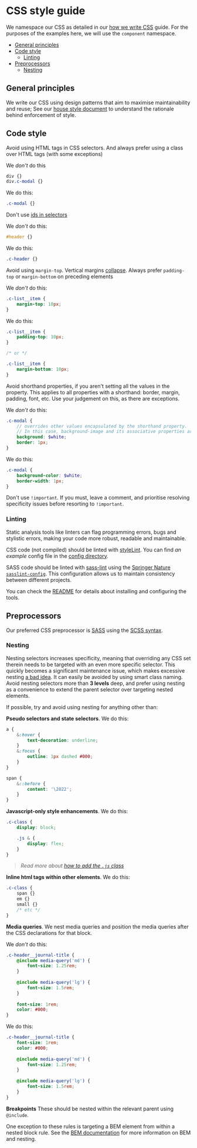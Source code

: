 # CSS style guide

We namespace our CSS as detailed in our [how we write CSS](how-we-write-css.md) guide. For the purposes of the examples here, we will use the `component` namespace.

- [General principles](#general-principles)
- [Code style](#code-style)
  - [Linting](#linting)
- [Preprocessors](#preprocessors)
  - [Nesting](#nesting)

## General principles

We write our CSS using design patterns that aim to maximise maintainability and reuse; See our [house style document](../practices/house-style.md) to understand the rationale behind enforcement of style.

## Code style

Avoid using HTML tags in CSS selectors. And always prefer using a class over HTML tags (with some exceptions)

We _don't_ do this
```scss
div {}
div.c-modal {}
```

We do this:
```scss
.c-modal {}
```

Don't use [ids in selectors](http://csswizardry.com/2011/09/when-using-ids-can-be-a-pain-in-the-class/)

We _don't_ do this:
```scss
#header {}
```

We do this:
```scss
.c-header {}
```

Avoid using `margin-top`. Vertical margins [collapse](https://developer.mozilla.org/en-US/docs/Web/CSS/CSS_Box_Model/Mastering_margin_collapsing). Always prefer `padding-top` or `margin-bottom` on preceding elements

We _don't_ do this:
```scss
.c-list__item {
    margin-top: 10px;
}
```

We do this:
```scss
.c-list__item {
    padding-top: 10px;
}

/* or */

.c-list__item {
    margin-bottom: 10px;
}
```

Avoid shorthand properties, if you aren't setting all the values in the property. This applies to all properties with a shorthand: border, margin, padding, font, etc. Use your judgement on this, as there are exceptions.

We _don't_ do this:
```scss
.c-modal {
    // overrides other values encapsulated by the shorthand property.
    // In this case, background-image and its associative properties are set to “none”
    background: $white;
    border: 1px;
}
```

We do this:
```scss
.c-modal {
    background-color: $white;
    border-width: 1px;
}
```

Don't use `!important`. If you must, leave a comment, and prioritise resolving specificity issues before resorting to `!important`.

### Linting

Static analysis tools like linters can flag programming errors, bugs and stylistic errors, making your code more robust, readable and maintainable.

CSS code (not compiled) should be linted with [styleLint](https://github.com/stylelint/stylelint). You can find _an example_ config file in the [config directory](config).

SASS code should be linted with [sass-lint](https://github.com/sasstools/sass-lint) using the [Springer Nature
`sasslint-config`](https://github.com/springernature/sasslint-config-springernature). This configuration allows us to maintain consistency between different projects.

You can check the [README](https://github.com/springernature/sasslint-config-springernature/blob/main/README.md) for details about installing and configuring the tools.

## Preprocessors

Our preferred CSS preprocessor is [SASS](http://sass-lang.com/) using the [SCSS syntax](http://sass-lang.com/documentation/file.SCSS_FOR_SASS_USERS.html).

### Nesting

Nesting selectors increases specificity, meaning that overriding any CSS set therein needs to be targeted with an even more specific selector. This quickly becomes a significant maintenance issue, which makes excessive nesting [a bad idea](http://www.sitepoint.com/beware-selector-nesting-sass/). It can easily be avoided by using smart class naming. Avoid nesting selectors more than **3 levels** deep, and prefer using nesting as a convenience to extend the parent selector over targeting nested elements.

If possible, try and avoid using nesting for anything other than:

**Pseudo selectors and state selectors**. We do this:
```scss
a {
    &:hover {
        text-decoration: underline;
    }
    &:focus {
        outline: 1px dashed #000;
    }
}

span {
    &::before {
        content: '\2022';
    }
}
```

**Javascript-only style enhancements**. We do this:
```scss
.c-class {
	display: block;

    .js & {
        display: flex;
    }
}
```
> _Read more about [how to add the `.js` class](../practices/javascript-styling.md)_

**Inline html tags within other elements**. We do this:
```scss
.c-class {
    span {}
    em {}
    small {}
    /* etc */
}
```

**Media queries**. We nest media queries and position the media queries after the CSS declarations for that block.

We _don't_ do this:
```scss
.c-header__journal-title {
    @include media-query('md') {
        font-size: 1.25rem;
    }
    
    @include media-query('lg') {
        font-size: 1.5rem;
    }
    
    font-size: 1rem;
    color: #000;
}
```

We do this:
```scss
.c-header__journal-title {
    font-size: 1rem;
    color: #000;
    
    @include media-query('md') {
        font-size: 1.25rem;
    }
    
    @include media-query('lg') {
        font-size: 1.5rem;
    }
}
```

**Breakpoints**
These should be nested within the relevant parent using `@include`.

One exception to these rules is targeting a BEM element from within a nested block rule. See the [BEM documentation](bem-css.md) for more information on BEM and nesting.
